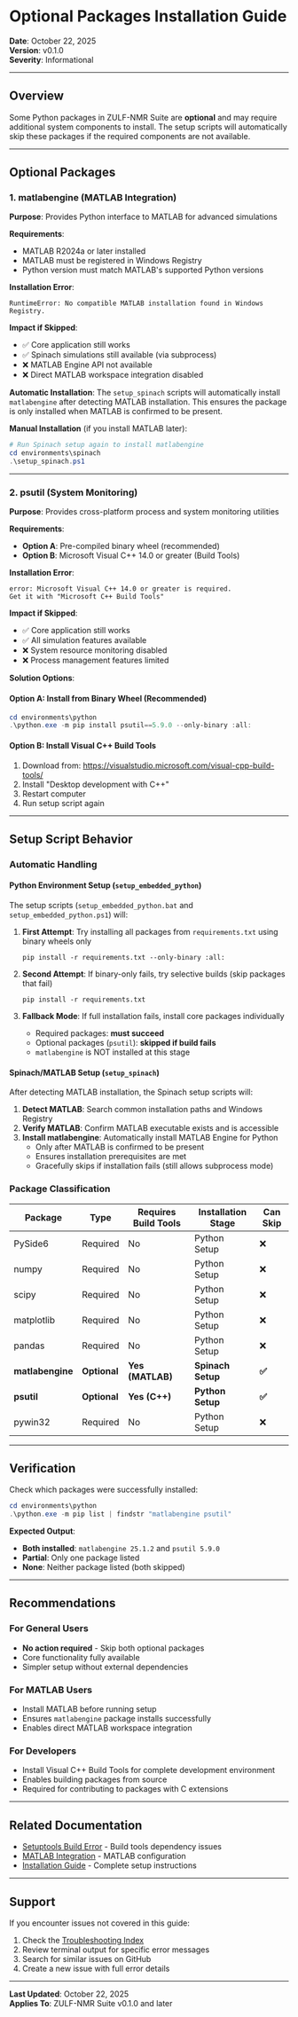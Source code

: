 # Optional Packages Installation Guide

**Date**: October 22, 2025  
**Version**: v0.1.0  
**Severity**: Informational

---

## Overview

Some Python packages in ZULF-NMR Suite are **optional** and may require additional system components to install. The setup scripts will automatically skip these packages if the required components are not available.

---

## Optional Packages

### 1. **matlabengine** (MATLAB Integration)

**Purpose**: Provides Python interface to MATLAB for advanced simulations

**Requirements**:
- MATLAB R2024a or later installed
- MATLAB must be registered in Windows Registry
- Python version must match MATLAB's supported Python versions

**Installation Error**:
```
RuntimeError: No compatible MATLAB installation found in Windows Registry.
```

**Impact if Skipped**:
- ✅ Core application still works
- ✅ Spinach simulations still available (via subprocess)
- ❌ MATLAB Engine API not available
- ❌ Direct MATLAB workspace integration disabled

**Automatic Installation**:
The `setup_spinach` scripts will automatically install `matlabengine` after detecting MATLAB installation. This ensures the package is only installed when MATLAB is confirmed to be present.

**Manual Installation** (if you install MATLAB later):
```powershell
# Run Spinach setup again to install matlabengine
cd environments\spinach
.\setup_spinach.ps1
```

---

### 2. **psutil** (System Monitoring)

**Purpose**: Provides cross-platform process and system monitoring utilities

**Requirements**:
- **Option A**: Pre-compiled binary wheel (recommended)
- **Option B**: Microsoft Visual C++ 14.0 or greater (Build Tools)

**Installation Error**:
```
error: Microsoft Visual C++ 14.0 or greater is required.
Get it with "Microsoft C++ Build Tools"
```

**Impact if Skipped**:
- ✅ Core application still works
- ✅ All simulation features available
- ❌ System resource monitoring disabled
- ❌ Process management features limited

**Solution Options**:

#### Option A: Install from Binary Wheel (Recommended)
```powershell
cd environments\python
.\python.exe -m pip install psutil==5.9.0 --only-binary :all:
```

#### Option B: Install Visual C++ Build Tools
1. Download from: https://visualstudio.microsoft.com/visual-cpp-build-tools/
2. Install "Desktop development with C++"
3. Restart computer
4. Run setup script again

---

## Setup Script Behavior

### Automatic Handling

#### Python Environment Setup (`setup_embedded_python`)

The setup scripts (`setup_embedded_python.bat` and `setup_embedded_python.ps1`) will:

1. **First Attempt**: Try installing all packages from `requirements.txt` using binary wheels only
   ```
   pip install -r requirements.txt --only-binary :all:
   ```

2. **Second Attempt**: If binary-only fails, try selective builds (skip packages that fail)
   ```
   pip install -r requirements.txt
   ```

3. **Fallback Mode**: If full installation fails, install core packages individually
   - Required packages: **must succeed**
   - Optional packages (`psutil`): **skipped if build fails**
   - `matlabengine` is NOT installed at this stage

#### Spinach/MATLAB Setup (`setup_spinach`)

After detecting MATLAB installation, the Spinach setup scripts will:

1. **Detect MATLAB**: Search common installation paths and Windows Registry
2. **Verify MATLAB**: Confirm MATLAB executable exists and is accessible
3. **Install matlabengine**: Automatically install MATLAB Engine for Python
   - Only after MATLAB is confirmed to be present
   - Ensures installation prerequisites are met
   - Gracefully skips if installation fails (still allows subprocess mode)

### Package Classification

| Package | Type | Requires Build Tools | Installation Stage | Can Skip |
|---------|------|---------------------|-------------------|----------|
| PySide6 | Required | No | Python Setup | ❌ |
| numpy | Required | No | Python Setup | ❌ |
| scipy | Required | No | Python Setup | ❌ |
| matplotlib | Required | No | Python Setup | ❌ |
| pandas | Required | No | Python Setup | ❌ |
| **matlabengine** | **Optional** | **Yes (MATLAB)** | **Spinach Setup** | **✅** |
| **psutil** | **Optional** | **Yes (C++)** | **Python Setup** | **✅** |
| pywin32 | Required | No | Python Setup | ❌ |

---

## Verification

Check which packages were successfully installed:

```powershell
cd environments\python
.\python.exe -m pip list | findstr "matlabengine psutil"
```

**Expected Output**:
- **Both installed**: `matlabengine 25.1.2` and `psutil 5.9.0`
- **Partial**: Only one package listed
- **None**: Neither package listed (both skipped)

---

## Recommendations

### For General Users
- **No action required** - Skip both optional packages
- Core functionality fully available
- Simpler setup without external dependencies

### For MATLAB Users
- Install MATLAB before running setup
- Ensures `matlabengine` package installs successfully
- Enables direct MATLAB workspace integration

### For Developers
- Install Visual C++ Build Tools for complete development environment
- Enables building packages from source
- Required for contributing to packages with C extensions

---

## Related Documentation

- [Setuptools Build Error](./SETUPTOOLS_BUILD_ERROR.md) - Build tools dependency issues
- [MATLAB Integration](../setup/MATLAB_INTEGRATION.md) - MATLAB configuration
- [Installation Guide](../setup/INSTALLATION.md) - Complete setup instructions

---

## Support

If you encounter issues not covered in this guide:

1. Check the [Troubleshooting Index](./README.md)
2. Review terminal output for specific error messages
3. Search for similar issues on GitHub
4. Create a new issue with full error details

---

**Last Updated**: October 22, 2025  
**Applies To**: ZULF-NMR Suite v0.1.0 and later
